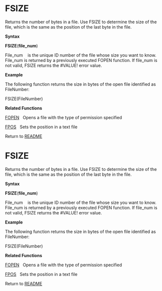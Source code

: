 # FSIZE

Returns the number of bytes in a file. Use FSIZE to determine the size
of the file, which is the same as the position of the last byte in the
file.

**Syntax**

**FSIZE**(**file\_num**)

File\_num&nbsp;&nbsp;&nbsp;&nbsp;is the unique ID number of the file
whose size you want to know. File\_num is returned by a previously
executed FOPEN function. If file\_num is not valid, FSIZE returns the
\#VALUE\! error value.

**Example**

The following function returns the size in bytes of the open file
identified as FileNumber:

FSIZE(FileNumber)

**Related Functions**

[FOPEN](FOPEN.md)&nbsp;&nbsp;&nbsp;Opens a file with the type of permission
specified

[FPOS](FPOS.md)&nbsp;&nbsp;&nbsp;Sets the position in a text file



Return to [README](README.md#F)

# FSIZE

Returns the number of bytes in a file. Use FSIZE to determine the size
of the file, which is the same as the position of the last byte in the
file.

**Syntax**

**FSIZE**(**file\_num**)

File\_num&nbsp;&nbsp;&nbsp;&nbsp;is the unique ID number of the file
whose size you want to know. File\_num is returned by a previously
executed FOPEN function. If file\_num is not valid, FSIZE returns the
\#VALUE\! error value.

**Example**

The following function returns the size in bytes of the open file
identified as FileNumber:

FSIZE(FileNumber)

**Related Functions**

[FOPEN](FOPEN.md)&nbsp;&nbsp;&nbsp;Opens a file with the type of permission
specified

[FPOS](FPOS.md)&nbsp;&nbsp;&nbsp;Sets the position in a text file



Return to [README](README.md#F)

